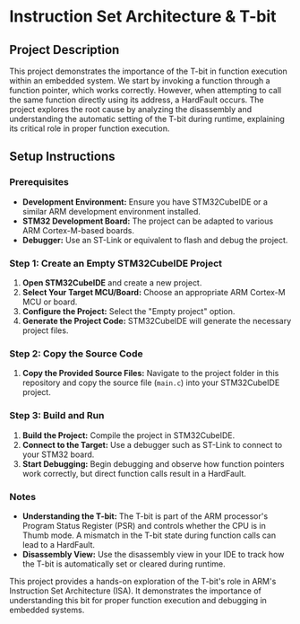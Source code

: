 # Instruction Set Architecture & T-bit

## Project Description
This project demonstrates the importance of the T-bit in function execution within an embedded system. We start by invoking a function through a function pointer, which works correctly. However, when attempting to call the same function directly using its address, a HardFault occurs. The project explores the root cause by analyzing the disassembly and understanding the automatic setting of the T-bit during runtime, explaining its critical role in proper function execution.

## Setup Instructions

### Prerequisites

- **Development Environment:** Ensure you have STM32CubeIDE or a similar ARM development environment installed.
- **STM32 Development Board:** The project can be adapted to various ARM Cortex-M-based boards.
- **Debugger:** Use an ST-Link or equivalent to flash and debug the project.

### Step 1: Create an Empty STM32CubeIDE Project

1. **Open STM32CubeIDE** and create a new project.
2. **Select Your Target MCU/Board:** Choose an appropriate ARM Cortex-M MCU or board.
3. **Configure the Project:** Select the "Empty project" option.
4. **Generate the Project Code:** STM32CubeIDE will generate the necessary project files.

### Step 2: Copy the Source Code

1. **Copy the Provided Source Files:** Navigate to the project folder in this repository and copy the source file (`main.c`) into your STM32CubeIDE project.

### Step 3: Build and Run

1. **Build the Project:** Compile the project in STM32CubeIDE.
2. **Connect to the Target:** Use a debugger such as ST-Link to connect to your STM32 board.
3. **Start Debugging:** Begin debugging and observe how function pointers work correctly, but direct function calls result in a HardFault.

### Notes

- **Understanding the T-bit:** The T-bit is part of the ARM processor's Program Status Register (PSR) and controls whether the CPU is in Thumb mode. A mismatch in the T-bit state during function calls can lead to a HardFault.
- **Disassembly View:** Use the disassembly view in your IDE to track how the T-bit is automatically set or cleared during runtime.

This project provides a hands-on exploration of the T-bit's role in ARM's Instruction Set Architecture (ISA). It demonstrates the importance of understanding this bit for proper function execution and debugging in embedded systems.
